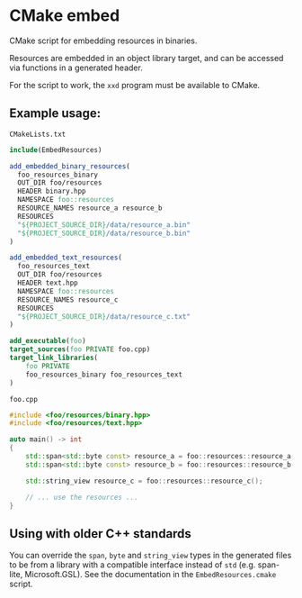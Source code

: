 # CMake embed

CMake script for embedding resources in binaries.

Resources are embedded in an object library target, and can be accessed via functions in a generated header.

For the script to work, the `xxd` program must be available to CMake.

## Example usage:

`CMakeLists.txt`
```cmake
include(EmbedResources)

add_embedded_binary_resources(
  foo_resources_binary
  OUT_DIR foo/resources
  HEADER binary.hpp
  NAMESPACE foo::resources
  RESOURCE_NAMES resource_a resource_b
  RESOURCES 
  "${PROJECT_SOURCE_DIR}/data/resource_a.bin"
  "${PROJECT_SOURCE_DIR}/data/resource_b.bin"
)

add_embedded_text_resources(
  foo_resources_text
  OUT_DIR foo/resources
  HEADER text.hpp
  NAMESPACE foo::resources
  RESOURCE_NAMES resource_c
  RESOURCES 
  "${PROJECT_SOURCE_DIR}/data/resource_c.txt"
)

add_executable(foo)
target_sources(foo PRIVATE foo.cpp)
target_link_libraries(
    foo PRIVATE 
    foo_resources_binary foo_resources_text
)
```

`foo.cpp`
```c++
#include <foo/resources/binary.hpp>
#include <foo/resources/text.hpp>

auto main() -> int 
{
    std::span<std::byte const> resource_a = foo::resources::resource_a();
    std::span<std::byte const> resource_b = foo::resources::resource_b();

    std::string_view resource_c = foo::resources::resource_c();

    // ... use the resources ...
}

```

## Using with older C++ standards

You can override the `span`, `byte` and `string_view` types in the generated files to be from a library with a compatible interface instead of `std` (e.g. span-lite, Microsoft.GSL). See the documentation in the `EmbedResources.cmake` script.

